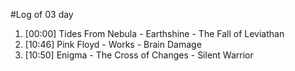 #Log of 03 day

1. [00:00] Tides From Nebula - Earthshine - The Fall of Leviathan
1. [10:46] Pink Floyd - Works - Brain Damage
1. [10:50] Enigma - The Cross of Changes - Silent Warrior
